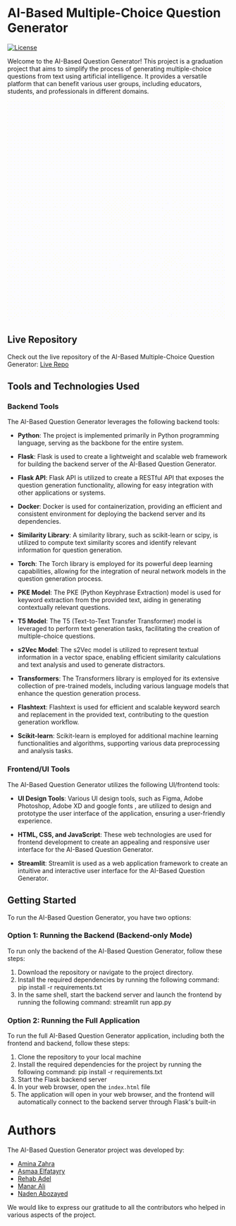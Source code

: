 # AI-Based Multiple-Choice Question Generator

[![License](https://img.shields.io/badge/License-MIT-blue.svg)](https://opensource.org/licenses/MIT)

Welcome to the AI-Based Question Generator! This project is a graduation project that aims to simplify the process of generating multiple-choice questions from text using artificial intelligence. It provides a versatile platform that can benefit various user groups, including educators, students, and professionals in different domains.

![Logo](./Quera.gif)

## Live Repository

Check out the live repository of the AI-Based Multiple-Choice Question Generator: [Live Repo](https://github.com/asmaa-elfatayry/Quera-MCQs-Generator)

## Tools and Technologies Used

### Backend Tools

The AI-Based Question Generator leverages the following backend tools:

- **Python**: The project is implemented primarily in Python programming language, serving as the backbone for the entire system.

- **Flask**: Flask is used to create a lightweight and scalable web framework for building the backend server of the AI-Based Question Generator.

- **Flask API**: Flask API is utilized to create a RESTful API that exposes the question generation functionality, allowing for easy integration with other applications or systems.

- **Docker**: Docker is used for containerization, providing an efficient and consistent environment for deploying the backend server and its dependencies.

- **Similarity Library**: A similarity library, such as scikit-learn or scipy, is utilized to compute text similarity scores and identify relevant information for question generation.

- **Torch**: The Torch library is employed for its powerful deep learning capabilities, allowing for the integration of neural network models in the question generation process.

- **PKE Model**: The PKE (Python Keyphrase Extraction) model is used for keyword extraction from the provided text, aiding in generating contextually relevant questions.

- **T5 Model**: The T5 (Text-to-Text Transfer Transformer) model is leveraged to perform text generation tasks, facilitating the creation of multiple-choice questions.

- **s2Vec Model**: The s2Vec model is utilized to represent textual information in a vector space, enabling efficient similarity calculations and text analysis and used to generate distractors.

- **Transformers**: The Transformers library is employed for its extensive collection of pre-trained models, including various language models that enhance the question generation process.

- **Flashtext**: Flashtext is used for efficient and scalable keyword search and replacement in the provided text, contributing to the question generation workflow.

- **Scikit-learn**: Scikit-learn is employed for additional machine learning functionalities and algorithms, supporting various data preprocessing and analysis tasks.

### Frontend/UI Tools

The AI-Based Question Generator utilizes the following UI/frontend tools:

- **UI Design Tools**: Various UI design tools, such as Figma, Adobe Photoshop, Adobe XD and google fonts , are utilized to design and prototype the user interface of the application, ensuring a user-friendly experience.

- **HTML, CSS, and JavaScript**: These web technologies are used for frontend development to create an appealing and responsive user interface for the AI-Based Question Generator.

- **Streamlit**: Streamlit is used as a web application framework to create an intuitive and interactive user interface for the AI-Based Question Generator.

## Getting Started

To run the AI-Based Question Generator, you have two options:

### Option 1: Running the Backend (Backend-only Mode)

To run only the backend of the AI-Based Question Generator, follow these steps:

1. Download the repository or navigate to the project directory.
2. Install the required dependencies by running the following command:
   pip install -r requirements.txt
3. In the same shell, start the backend server and launch the frontend by running the following command:
   streamlit run app.py

### Option 2: Running the Full Application

To run the full AI-Based Question Generator application, including both the frontend and backend, follow these steps:

1. Clone the repository to your local machine
2. Install the required dependencies for the project by running the following command:
   pip install -r requirements.txt
3. Start the Flask backend server
4. In your web browser, open the `index.html` file
5. The application will open in your web browser, and the frontend will automatically connect to the backend server through Flask's built-in

# Authors

The AI-Based Question Generator project was developed by:

- [Amina Zahra](https://github.com/Aminazahra20/Aminazahra20)
- [Asmaa Elfatayry](https://github.com/asmaa-elfatayry)
- [Rehab Adel](https://github.com/Rehab-Adel)
- [Manar Ali](https://github.com/Manaraligomaa)
- [Naden Abozayed ](https://github.com/)

We would like to express our gratitude to all the contributors who helped in various aspects of the project.
